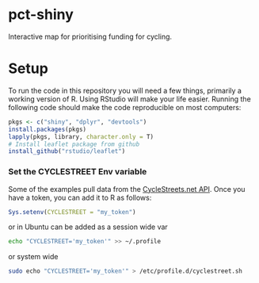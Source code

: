 # pct-shiny

Interactive map for prioritising funding for cycling.

# Setup

To run the code in this repository you will need a few things, primarily
a working version of R. Using RStudio will make your life easier.
Running the following code should make the code reproducible on most
computers:

```r
pkgs <- c("shiny", "dplyr", "devtools")
install.packages(pkgs)
lapply(pkgs, library, character.only = T)
# Install leaflet package from github
install_github("rstudio/leaflet")
```

### Set the CYCLESTREET Env variable

Some of the examples pull data from the
[CycleStreets.net API](http://www.cyclestreets.net/api/).
Once you have a token, you can add it to R as follows:

```R
Sys.setenv(CYCLESTREET = "my_token")
```

or in Ubuntu can be added as a session wide var
```bash
echo "CYCLESTREET='my_token'" >> ~/.profile
```
or system wide
```bash
sudo echo "CYCLESTREET='my_token'" > /etc/profile.d/cyclestreet.sh
```
